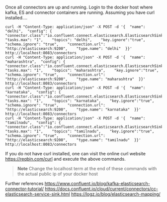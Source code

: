 Once all connectors are up and running. Login to the docker host where kafka, ES and connector containers are running. Assuming you have curl installed....

```
curl -H "Content-Type: application/json" -X POST -d '{  "name": "delhi",  "config": {    "connector.class":"io.confluent.connect.elasticsearch.ElasticsearchSinkConnector",    "tasks.max": "1",    "topics": "delhi",    "key.ignore":"true",    "schema.ignore": "true",    "connection.url": "http://elasticsearch:9200",    "type.name": "delhi"  }}' http://localhost:8083/connectors
curl -H "Content-Type: application/json" -X POST -d '{  "name": "maharashtra",  "config": {    "connector.class":"io.confluent.connect.elasticsearch.ElasticsearchSinkConnector",    "tasks.max": "1",    "topics": "maharashtra",    "key.ignore":"true",    "schema.ignore": "true",    "connection.url": "http://elasticsearch:9200",    "type.name": "maharashtra"  }}' http://localhost:8083/connectors
curl -H "Content-Type: application/json" -X POST -d '{  "name": "karnataka",  "config": {    "connector.class":"io.confluent.connect.elasticsearch.ElasticsearchSinkConnector",    "tasks.max": "1",    "topics": "karnataka",    "key.ignore":"true",    "schema.ignore": "true",    "connection.url": "http://elasticsearch:9200",    "type.name": "karnataka"  }}' http://localhost:8083/connectors
curl -H "Content-Type: application/json" -X POST -d '{  "name": "tamilnadu",  "config": {    "connector.class":"io.confluent.connect.elasticsearch.ElasticsearchSinkConnector",    "tasks.max": "1",    "topics": "tamilnadu",    "key.ignore":"true",    "schema.ignore": "true",    "connection.url": "http://elasticsearch:9200",    "type.name": "tamilnadu"  }}' http://localhost:8083/connectors
```

If you do not have curl installed, one can visit the online curl website https://reqbin.com/curl and execute the above commands.

> **Note** Change the localhost term at the end of these commands with the actual public ip of your docker host 

Further references
https://www.confluent.io/blog/kafka-elasticsearch-connector-tutorial/
https://docs.confluent.io/cloud/current/connectors/cc-elasticsearch-service-sink.html
https://logz.io/blog/elasticsearch-mapping/
